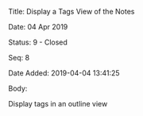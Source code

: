 Title:  Display a Tags View of the Notes

Date:   04 Apr 2019

Status: 9 - Closed

Seq:    8

Date Added: 2019-04-04 13:41:25

Body:   
 
Display tags in an outline view

